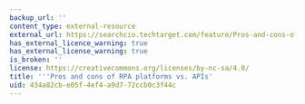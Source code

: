```yaml
---
backup_url: ''
content_type: external-resource
external_url: https://searchcio.techtarget.com/feature/Pros-and-cons-of-RPA-platforms-vs-APIs
has_external_licence_warning: true
has_external_license_warning: true
is_broken: ''
license: https://creativecommons.org/licenses/by-nc-sa/4.0/
title: '''Pros and cons of RPA platforms vs. APIs'
uid: 434a82cb-e05f-4ef4-a9d7-72ccb0c3f44c
---
```

